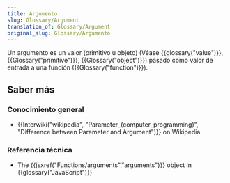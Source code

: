 ```yaml
---
title: Argumento
slug: Glossary/Argument
translation_of: Glossary/Argument
original_slug: Glossary/Argumento
---
```

Un argumento es un valor (primitivo u objeto) (Véase {{glossary("value")}}, {{Glossary("primitive")}}, {{Glossary("object")}}) pasado como valor de entrada a una función ({{Glossary("function")}}).

## Saber más

### Conocimiento general

- {{Interwiki("wikipedia", "Parameter_(computer_programming)", "Difference between Parameter and Argument")}} on Wikipedia

### Referencia técnica

- The {{jsxref("Functions/arguments","arguments")}} object in {{glossary("JavaScript")}}
